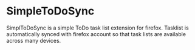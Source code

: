 # SimpleToDoSync

SimplToDoSync is a simple ToDo task list extension for firefox.
Tasklist is automatically synced with firefox account so that task lists are available across many devices.
